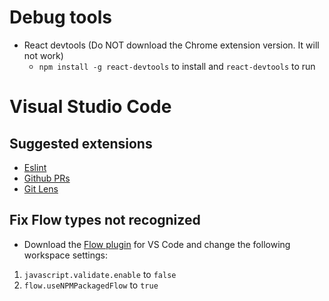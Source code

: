 # Debug tools

- React devtools (Do NOT download the Chrome extension version. It will not work)
    - `npm install -g react-devtools` to install and `react-devtools` to run

# Visual Studio Code

## Suggested extensions

- [Eslint](https://marketplace.visualstudio.com/items?itemName=dbaeumer.vscode-eslint)
- [Github PRs](https://marketplace.visualstudio.com/items?itemName=GitHub.vscode-pull-request-github)
- [Git Lens](https://marketplace.visualstudio.com/items?itemName=eamodio.gitlens)


## Fix Flow types not recognized

- Download the [Flow plugin](https://marketplace.visualstudio.com/items?itemName=flowtype.flow-for-vscode) for VS Code and change the following workspace settings:
1) `javascript.validate.enable` to `false`
1) `flow.useNPMPackagedFlow` to `true`
